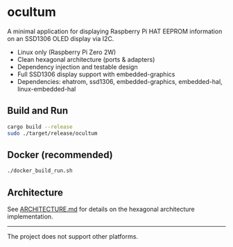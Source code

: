 # ocultum

A minimal application for displaying Raspberry Pi HAT EEPROM information on an SSD1306 OLED display via I2C.

- Linux only (Raspberry Pi Zero 2W)  
- Clean hexagonal architecture (ports & adapters)
- Dependency injection and testable design
- Full SSD1306 display support with embedded-graphics
- Dependencies: ehatrom, ssd1306, embedded-graphics, embedded-hal, linux-embedded-hal

## Build and Run

```sh
cargo build --release
sudo ./target/release/ocultum
```

## Docker (recommended)

```sh
./docker_build_run.sh
```

## Architecture

See [ARCHITECTURE.md](ARCHITECTURE.md) for details on the hexagonal architecture implementation.

---

The project does not support other platforms.
